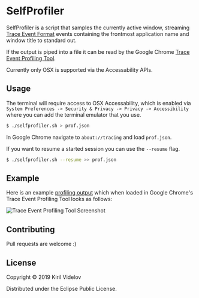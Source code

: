 # SelfProfiler

SelfProfiler is a script that samples the currently active window, streaming [Trace Event Format](https://docs.google.com/document/d/1CvAClvFfyA5R-PhYUmn5OOQtYMH4h6I0nSsKchNAySU/preview) events containing the frontmost application name and window title to standard out.

If the output is piped into a file it can be read by the Google Chrome [Trace Event Profiling Tool](https://www.chromium.org/developers/how-tos/trace-event-profiling-tool).

Currently only OSX is supported via the Accessability APIs.

## Usage
The terminal will require access to OSX Accessability, which is enabled via `System Preferences -> Security & Privacy -> Privacy -> Accessibility` where you can add the terminal emulator that you use.

```sh
$ ./selfprofiler.sh > prof.json
```

In Google Chrome navigate to `about://tracing` and load `prof.json`.

If you want to resume a started session you can use the `--resume` flag.

```sh
$ ./selfprofiler.sh --resume >> prof.json
```

## Example
Here is an example [profiling output](./example/prof.json?raw=true) which when loaded in Google Chrome's Trace Event Profiling Tool looks as follows:

![Trace Event Profiling Tool Screenshot](./example/screenshot.png?raw=true)

## Contributing
Pull requests are welcome :)

## License

Copyright © 2019 Kiril Videlov

Distributed under the Eclipse Public License.
